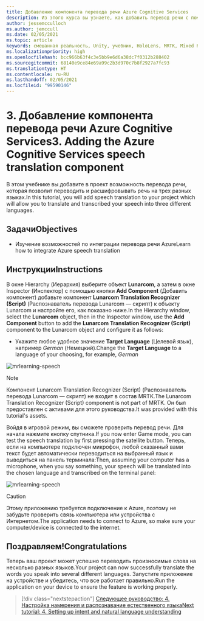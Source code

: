 ```yaml
---
title: Добавление компонента перевода речи Azure Cognitive Services
description: Из этого курса вы узнаете, как добавить перевод речи с помощью Azure Cognitive Services в приложения смешанной реальности.
author: jessemcculloch
ms.author: jemccull
ms.date: 02/05/2021
ms.topic: article
keywords: смешанная реальность, Unity, учебник, HoloLens, MRTK, Mixed Reality Toolkit, UWP, Пространственные привязки Azure, распознавание речи, Windows 10, перевод речи
ms.localizationpriority: high
ms.openlocfilehash: bcc966b63f4c3e5bb9e6d6a38dc7f0312b288402
ms.sourcegitcommit: 68140e9ce84e69a99c2b3d970c7b8f2927a7fc93
ms.translationtype: HT
ms.contentlocale: ru-RU
ms.lasthandoff: 02/05/2021
ms.locfileid: "99590146"
---
```

# <a name="3-adding-the-azure-cognitive-services-speech-translation-component"></a><span data-ttu-id="f344e-104">3. Добавление компонента перевода речи Azure Cognitive Services</span><span class="sxs-lookup"><span data-stu-id="f344e-104">3. Adding the Azure Cognitive Services speech translation component</span></span>

<span data-ttu-id="f344e-105">В этом учебнике вы добавите в проект возможность перевода речи, которая позволит переводить и расшифровывать речь на трех разных языках.</span><span class="sxs-lookup"><span data-stu-id="f344e-105">In this tutorial, you will add speech translation to your project which will allow you to translate and transcribed your speech into three different languages.</span></span>

## <a name="objectives"></a><span data-ttu-id="f344e-106">Задачи</span><span class="sxs-lookup"><span data-stu-id="f344e-106">Objectives</span></span>

* <span data-ttu-id="f344e-107">Изучение возможностей по интеграции перевода речи Azure</span><span class="sxs-lookup"><span data-stu-id="f344e-107">Learn how to integrate Azure speech translation</span></span>

## <a name="instructions"></a><span data-ttu-id="f344e-108">Инструкции</span><span class="sxs-lookup"><span data-stu-id="f344e-108">Instructions</span></span>

<span data-ttu-id="f344e-109">В окне Hierarchy (Иерархия) выберите объект **Lunarcom**, а затем в окне Inspector (Инспектор) с помощью кнопки **Add Component** (Добавить компонент) добавьте компонент **Lunarcom Translation Recognizer (Script)** (Распознаватель перевода Lunarcom — скрипт) к объекту Lunarcom и настройте его, как показано ниже.</span><span class="sxs-lookup"><span data-stu-id="f344e-109">In the Hierarchy window, select the **Lunarcom** object, then in the Inspector window, use the **Add Component** button to add the **Lunarcom Translation Recognizer (Script)** component to the Lunarcom object and configure it as follows:</span></span>

* <span data-ttu-id="f344e-110">Укажите любое удобное значение **Target Language** (Целевой язык), например _German_ (Немецкий).</span><span class="sxs-lookup"><span data-stu-id="f344e-110">Change the **Target Language** to a language of your choosing, for example, _German_</span></span>

![mrlearning-speech](images/mrlearning-speech/tutorial3-section1-step1-1.png)

> [!NOTE]
> <span data-ttu-id="f344e-112">Компонент Lunarcom Translation Recognizer (Script) (Распознаватель перевода Lunarcom — скрипт) не входит в состав MRTK.</span><span class="sxs-lookup"><span data-stu-id="f344e-112">The Lunarcom Translation Recognizer (Script) component is not part of MRTK.</span></span> <span data-ttu-id="f344e-113">Он был предоставлен с активами для этого руководства.</span><span class="sxs-lookup"><span data-stu-id="f344e-113">It was provided with this tutorial's assets.</span></span>

<span data-ttu-id="f344e-114">Войдя в игровой режим, вы сможете проверить перевод речи. Для начала нажмите кнопку спутника.</span><span class="sxs-lookup"><span data-stu-id="f344e-114">If you now enter Game mode, you can test the speech translation by first pressing the satellite button.</span></span> <span data-ttu-id="f344e-115">Теперь, если на компьютере подключен микрофон, любой сказанный вами текст будет автоматически переводиться на выбранный язык и выводиться на панель терминала:</span><span class="sxs-lookup"><span data-stu-id="f344e-115">Then, assuming your computer has a microphone, when you say something, your speech will be translated into the chosen language and transcribed on the terminal panel:</span></span>

![mrlearning-speech](images/mrlearning-speech/tutorial3-section1-step1-2.png)

> [!CAUTION]
> <span data-ttu-id="f344e-117">Этому приложению требуется подключение к Azure, поэтому не забудьте проверить связь компьютера или устройства с Интернетом.</span><span class="sxs-lookup"><span data-stu-id="f344e-117">The application needs to connect to Azure, so make sure your computer/device is connected to the internet.</span></span>

## <a name="congratulations"></a><span data-ttu-id="f344e-118">Поздравляем!</span><span class="sxs-lookup"><span data-stu-id="f344e-118">Congratulations</span></span>

<span data-ttu-id="f344e-119">Теперь ваш проект может успешно переводить произносимые слова на несколько разных языков.</span><span class="sxs-lookup"><span data-stu-id="f344e-119">Your project can now successfully translate the words you speak into several different languages.</span></span> <span data-ttu-id="f344e-120">Запустите приложение на устройстве и убедитесь, что все работает правильно.</span><span class="sxs-lookup"><span data-stu-id="f344e-120">Run the application on your device to ensure the feature is working properly.</span></span>

> [!div class="nextstepaction"]
> [<span data-ttu-id="f344e-121">Следующее руководство: 4. Настройка намерения и распознавание естественного языка</span><span class="sxs-lookup"><span data-stu-id="f344e-121">Next tutorial: 4. Setting up intent and natural language understanding</span></span>](mrlearning-speechSDK-ch4.md)
